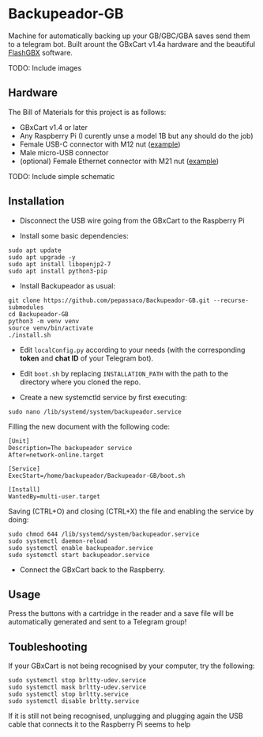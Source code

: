 # Backupeador-GB
Machine for automatically backing up your GB/GBC/GBA saves send them to a telegram bot. Built arount the GBxCart v1.4a hardware and the beautiful [FlashGBX](https://github.com/lesserkuma/FlashGBX) software.

TODO: Include images


## Hardware

The Bill of Materials for this project is as follows:

- GBxCart v1.4 or later
- Any Raspberry Pi (I curently unse a model 1B but any should do the job)
- Female USB-C connector with M12 nut ([example](https://es.aliexpress.com/item/1005005353938938.html?spm=a2g0o.productlist.main.23.12103f13FtLXxS&algo_pvid=202b6bab-1dce-4aaa-a6e6-8f7d0727ee7f&algo_exp_id=202b6bab-1dce-4aaa-a6e6-8f7d0727ee7f-11&pdp_npi=3%40dis%21EUR%210.6%210.51%21%21%21%21%21%402100bc5c16871270433503211d07ba%2112000032749371723%21sea%21ES%21171535914&curPageLogUid=2ATkGmBvNDMz))
- Male micro-USB connector
- (optional) Female Ethernet connector with M21 nut ([example](https://es.aliexpress.com/item/1005004863110077.html?spm=a2g0o.productlist.main.23.1fe03a00XDMMWr&algo_pvid=96532dc2-2c98-4aab-bd91-8b40c7b6020d&algo_exp_id=96532dc2-2c98-4aab-bd91-8b40c7b6020d-11&pdp_npi=3%40dis%21EUR%214.71%213.53%21%21%21%21%21%402100b0d116871273445681941d0742%2112000030793371200%21sea%21ES%21171535914&curPageLogUid=2sRKscPJbolo))

TODO: Include simple schematic


## Installation

- Disconnect the USB wire going from the GBxCart to the Raspberry Pi

- Install some basic dependencies:

```
sudo apt update
sudo apt upgrade -y
sudo apt install libopenjp2-7
sudo apt install python3-pip
```

- Install Backupeador as usual: 

```
git clone https://github.com/pepassaco/Backupeador-GB.git --recurse-submodules
cd Backupeador-GB
python3 -m venv venv
source venv/bin/activate
./install.sh
```

- Edit `localConfig.py` according to your needs (with the corresponding **token** and **chat ID** of your Telegram bot).

- Edit `boot.sh` by replacing `INSTALLATION_PATH` with the path to the directory where you cloned the repo.

- Create a new systemctld service by first executing:

```
sudo nano /lib/systemd/system/backupeador.service
```

Filling the new document with the following code:

```
[Unit]
Description=The backupeador service
After=network-online.target

[Service]
ExecStart=/home/backupeador/Backupeador-GB/boot.sh

[Install]
WantedBy=multi-user.target
```

Saving (CTRL+O) and closing (CTRL+X) the file and enabling the service by doing:

```
sudo chmod 644 /lib/systemd/system/backupeador.service
sudo systemctl daemon-reload
sudo systemctl enable backupeador.service
sudo systemctl start backupeador.service
```

- Connect the GBxCart back to the Raspberry.



## Usage

Press the buttons with a cartridge in the reader and a save file will be automatically generated and sent to a Telegram group!


## Toubleshooting

If your GBxCart is not being recognised by your computer, try the following:

```
sudo systemctl stop brltty-udev.service
sudo systemctl mask brltty-udev.service
sudo systemctl stop brltty.service
sudo systemctl disable brltty.service
```

If it is still not being recognised, unplugging and plugging again the USB cable that connects it to the Raspberry Pi seems to help
